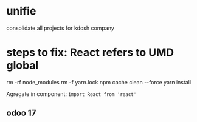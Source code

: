 # unifie
consolidate all projects for kdosh company


# steps to fix: React refers to UMD global

rm -rf node_modules
rm -f yarn.lock
npm cache clean --force
yarn install

Agregate in component: `import React from 'react'`


## odoo 17
